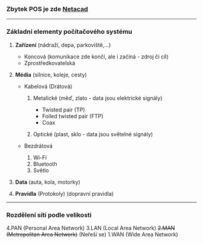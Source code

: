 ### **Zbytek POS je zde** [Netacad](https://netacad.com)

---

### Základní elementy počítačového systému

1. **Zařízení** (nádraží, depa, parkoviště,...)
	- Koncová (komunikace zde končí, ale i začíná - zdroj či cíl)
	- Zprostředkovatelská

2. **Média** (silnice, koleje, cesty)
	- Kabelová (Drátová)
		1. Metalické (měď, zlato - data jsou elektrické signály)
			- Twisted pair (TP)
			- Foiled twisted pair (FTP)
			- Coax
			
		2. Optické (plast, sklo - data jsou světelné signály)
		
	- Bezdrátová
		1. Wi-Fi
		2. Bluetooth
		3. Světlo
	 
3. **Data** (auta, kola, motorky)
4. **Pravidla** (Protokoly) (dopravní pravidla)

---

### Rozdělení sítí podle velikosti
4.PAN (Personal Area Network)
3.LAN (Local Area Network)
~~2.MAN (Metropolitan Area Network)~~ (Neřeší se)
1.WAN (Wide Area Network)

